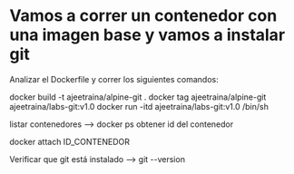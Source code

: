 # Vamos a correr un contenedor con una imagen base y vamos a instalar git

Analizar el Dockerfile y correr los siguientes comandos:

docker build -t ajeetraina/alpine-git .
docker tag ajeetraina/alpine-git ajeetraina/labs-git:v1.0
docker run -itd ajeetraina/labs-git:v1.0 /bin/sh

listar contenedores --> docker ps
obtener id del contenedor

docker attach ID_CONTENEDOR

Verificar que git está instalado --> git --version
